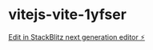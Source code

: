 # vitejs-vite-1yfser

[Edit in StackBlitz next generation editor ⚡️](https://stackblitz.com/~/github.com/montree1688/vitejs-vite-1yfser)